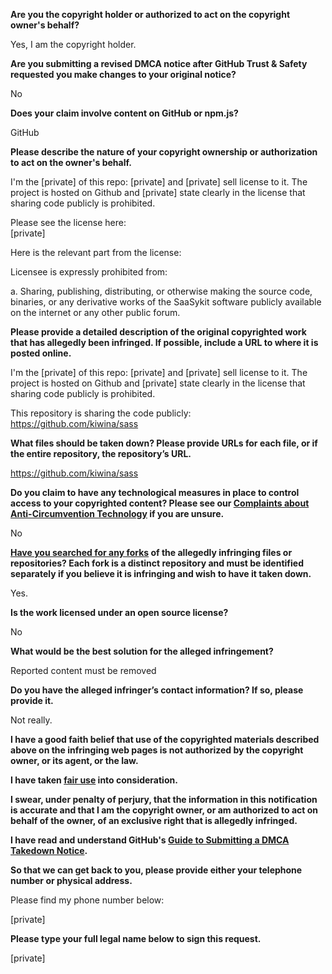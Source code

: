 **Are you the copyright holder or authorized to act on the copyright owner's behalf?**

Yes, I am the copyright holder.

**Are you submitting a revised DMCA notice after GitHub Trust & Safety requested you make changes to your original notice?**

No

**Does your claim involve content on GitHub or npm.js?**

GitHub

**Please describe the nature of your copyright ownership or authorization to act on the owner's behalf.**

I'm the [private] of this repo: [private] and [private] sell license to it. The project is hosted on Github and [private] state clearly in the license that sharing code publicly is prohibited.

Please see the license here:  
[private]

Here is the relevant part from the license:

Licensee is expressly prohibited from:

a. Sharing, publishing, distributing, or otherwise making the source code, binaries, or any derivative works of the SaaSykit software publicly available on the internet or any other public forum.

**Please provide a detailed description of the original copyrighted work that has allegedly been infringed. If possible, include a URL to where it is posted online.**

I'm the [private] of this repo: [private] and [private] sell license to it. The project is hosted on Github and [private] state clearly in the license that sharing code publicly is prohibited.

This repository is sharing the code publicly:  
https://github.com/kiwina/sass

**What files should be taken down? Please provide URLs for each file, or if the entire repository, the repository’s URL.**

https://github.com/kiwina/sass

**Do you claim to have any technological measures in place to control access to your copyrighted content? Please see our <a href="https://docs.github.com/articles/guide-to-submitting-a-dmca-takedown-notice#complaints-about-anti-circumvention-technology">Complaints about Anti-Circumvention Technology</a> if you are unsure.**

No

**<a href="https://docs.github.com/articles/dmca-takedown-policy#b-what-about-forks-or-whats-a-fork">Have you searched for any forks</a> of the allegedly infringing files or repositories? Each fork is a distinct repository and must be identified separately if you believe it is infringing and wish to have it taken down.**

Yes.

**Is the work licensed under an open source license?**

No

**What would be the best solution for the alleged infringement?**

Reported content must be removed

**Do you have the alleged infringer’s contact information? If so, please provide it.**

Not really.

**I have a good faith belief that use of the copyrighted materials described above on the infringing web pages is not authorized by the copyright owner, or its agent, or the law.**

**I have taken <a href="https://www.lumendatabase.org/topics/22">fair use</a> into consideration.**

**I swear, under penalty of perjury, that the information in this notification is accurate and that I am the copyright owner, or am authorized to act on behalf of the owner, of an exclusive right that is allegedly infringed.**

**I have read and understand GitHub's <a href="https://docs.github.com/articles/guide-to-submitting-a-dmca-takedown-notice/">Guide to Submitting a DMCA Takedown Notice</a>.**

**So that we can get back to you, please provide either your telephone number or physical address.**

Please find my phone number below:

[private]

**Please type your full legal name below to sign this request.**

[private]
